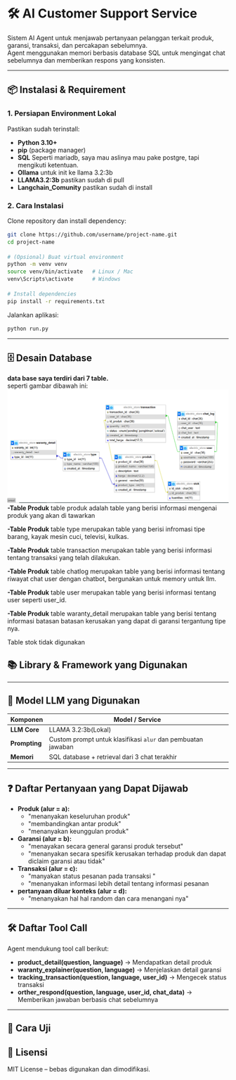 # 🛠 AI Customer Support Service

Sistem AI Agent untuk menjawab pertanyaan pelanggan terkait produk, garansi, transaksi, dan percakapan sebelumnya.  
Agent menggunakan memori berbasis database SQL untuk mengingat chat sebelumnya dan memberikan respons yang konsisten.

---

## 📦 Instalasi & Requirement

### 1. Persiapan Environment Lokal
Pastikan sudah terinstall:
- **Python 3.10+**
- **pip** (package manager)
- **SQL** Seperti mariadb, saya mau aslinya mau pake postgre, tapi mengikuti ketentuan.
- **Ollama** untuk init ke llama 3.2:3b
- **LLAMA3.2:3b** pastikan sudah di pull
- **Langchain_Comunity** pastikan sudah di install

### 2. Cara Instalasi
Clone repository dan install dependency:

```bash
git clone https://github.com/username/project-name.git
cd project-name

# (Opsional) Buat virtual environment
python -m venv venv
source venv/bin/activate   # Linux / Mac
venv\Scripts\activate      # Windows

# Install dependencies
pip install -r requirements.txt

```

Jalankan aplikasi:
```bash
python run.py
```

---

## 🗄 Desain Database

**data base saya terdiri dari 7 table.**<br>
seperti gambar dibawah ini:<br>
![image](l.png)<br>
**-Table Produk**
table produk adalah table yang berisi informasi mengenai produk yang akan di tawarkan

**-Table Produk**
table type merupakan table yang berisi infromasi tipe barang, kayak mesin cuci, televisi, kulkas.

**-Table Produk**
table transaction merupakan table yang berisi informasi tentang transaksi yang telah dilakukan.

**-Table Produk**
table chatlog merupakan table yang berisi informasi tentang riwayat chat user dengan chatbot, bergunakan untuk memory untuk llm.

**-Table Produk**
table user merupakan table yang berisi informasi tentang user seperti user_id.

**-Table Produk**
table waranty_detail merupakan table yang berisi tentang informasi batasan batasan kerusakan yang dapat di garansi tergantung tipe nya.<br>

Table stok tidak digunakan

## 📚 Library & Framework yang Digunakan



---

## 🧠 Model LLM yang Digunakan

| Komponen          | Model / Service     |
|------------------|-------------------|
| **LLM Core**     | LLAMA 3.2:3b(Lokal) |
| **Prompting**    | Custom prompt untuk klasifikasi `alur` dan pembuatan jawaban |
| **Memori**       | SQL database + retrieval dari 3 chat terakhir |

---

## ❓ Daftar Pertanyaan yang Dapat Dijawab

- **Produk (alur = a):**  
  - "menanyakan keseluruhan produk"
  - "membandingkan antar produk"
  - "menanyakan keunggulan produk"
- **Garansi (alur = b):**  
  - "menayakan secara general garansi produk tersebut"
  - "menanyakan secara spesifik kerusakan terhadap produk dan dapat diclaim garansi atau tidak"
- **Transaksi (alur = c):**  
  - "manyakan status pesanan pada transaksi "
  - "menanyakan informasi lebih detail tentang informasi pesanan
- **pertanyaan diluar konteks (alur = d):**  
  - "menanyakan hal hal random dan cara menangani nya"

---

## 🛠 Daftar Tool Call

Agent mendukung tool call berikut:
- **product_detail(question, language)** → Mendapatkan detail produk
- **waranty_explainer(question, language)** → Menjelaskan detail garansi
- **tracking_transaction(question, language, user_id)** → Mengecek status transaksi
- **orther_respond(question, language, user_id, chat_data)** → Memberikan jawaban berbasis chat sebelumnya

---

## 🧪 Cara Uji


## 📄 Lisensi
MIT License – bebas digunakan dan dimodifikasi.
